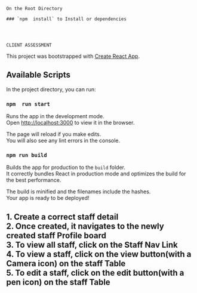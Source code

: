     On the Root Directory 

    ### `npm  install` to Install or dependencies




    CLIENT ASSESSMENT


This project was bootstrapped with [Create React App](https://github.com/facebook/create-react-app).

## Available Scripts

In the project directory, you can run:

### `npm  run start`

Runs the app in the development mode.<br>
Open [http://localhost:3000](http://localhost:3000) to view it in the browser.

The page will reload if you make edits.<br>
You will also see any lint errors in the console.


### `npm run build`

Builds the app for production to the `build` folder.<br>
It correctly bundles React in production mode and optimizes the build for the best performance.

The build is minified and the filenames include the hashes.<br>
Your app is ready to be deployed!



<h2>
    1. Create a correct staff detail <br />
    2. Once created, it navigates to the newly created staff Profile board <br />
    3. To  view all staff, click on the Staff Nav Link<br />
    4. To  view a staff, click on the view button(with a Camera icon) on the staff Table<br />
    5. To  edit a staff, click on the edit button(with a pen icon) on the staff Table<br />

</h2>


